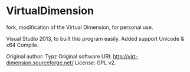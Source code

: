 VirtualDimension
================

fork, modification of the Virtual Dimension, for personal use.

Visual Studio 2013, to built this program easily.
Added support Unicode & x64 Compile.

Original author: Typz
Original software URI: http://virt-dimension.sourceforge.net/
License: GPL v2.
